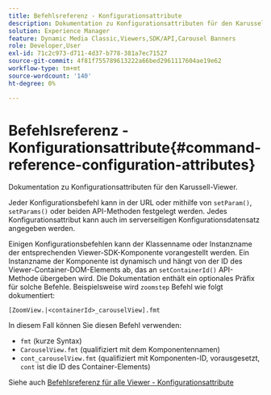 ```yaml
---
title: Befehlsreferenz - Konfigurationsattribute
description: Dokumentation zu Konfigurationsattributen für den Karussell-Viewer.
solution: Experience Manager
feature: Dynamic Media Classic,Viewers,SDK/API,Carousel Banners
role: Developer,User
exl-id: 71c2c973-d711-4d37-b778-381a7ec71527
source-git-commit: 4f81f755789613222a66bed2961117604ae19e62
workflow-type: tm+mt
source-wordcount: '140'
ht-degree: 0%

---
```


# Befehlsreferenz - Konfigurationsattribute{#command-reference-configuration-attributes}

Dokumentation zu Konfigurationsattributen für den Karussell-Viewer.

Jeder Konfigurationsbefehl kann in der URL oder mithilfe von `setParam()`, `setParams()` oder beiden API-Methoden festgelegt werden. Jedes Konfigurationsattribut kann auch im serverseitigen Konfigurationsdatensatz angegeben werden.

Einigen Konfigurationsbefehlen kann der Klassenname oder Instanzname der entsprechenden Viewer-SDK-Komponente vorangestellt werden. Ein Instanzname der Komponente ist dynamisch und hängt von der ID des Viewer-Container-DOM-Elements ab, das an `setContainerId()` API-Methode übergeben wird. Die Dokumentation enthält ein optionales Präfix für solche Befehle. Beispielsweise wird `zoomstep` Befehl wie folgt dokumentiert:

`[ZoomView.|<containerId>_carouselView].fmt`

In diesem Fall können Sie diesen Befehl verwenden:

* `fmt` (kurze Syntax)
* `CarouselView.fmt` (qualifiziert mit dem Komponentennamen)
* `cont_carouselView.fmt` (qualifiziert mit Komponenten-ID, vorausgesetzt, `cont` ist die ID des Container-Elements)

Siehe auch [Befehlsreferenz für alle Viewer - Konfigurationsattribute](../../../r-html5-viewer-20-cmdref-configattrib/r-html5-viewer-20-cmdref-configattrib.md#concept-850e0f2c49b949deb7cfbfd330d329bd)
